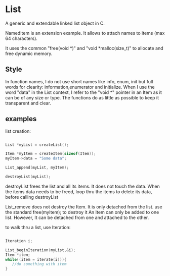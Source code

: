 # List
A generic and extendable linked list object in C.

NamedItem is an extension example.
It allows to attach names to items (max 64 characters).

It uses the common "free(void *)" and "void *malloc(size_t)" to allocate and free dynamic memory.

## Style
In function names, I do not use short names like info, enum, init but full words for clearity: information,enumerator and initialize.
When I use the word "data" in the List context, I refer to the "void *" pointer in an Item as it can be of any size or type.
The functions do as little as possible to keep it transparent and clear. 

## examples
list creation:
```c

List *myList = createList();

Item *myItem = createItem(sizeof(Item));
myItem->data = "Some data";

List_append(myList, myItem);

destroyList(myList);


```
destroyList frees the list and all its items. 
It does not touch the data.
When the items data needs to be freed, loop thru the items to delete its data, before calling destroyList

List_remove does not destroy the Item. It is only detached from the list. use the standard free(myItem); to destroy it
An Item can only be added to one list. However, It can be detached from one and attached to the other.

to walk thru a list, use Iteration:
```c

Iteration i;

List_beginIteration(myList,&i);
Item *item;
while((item = iterate(i))){
   //do something with item
}


```
